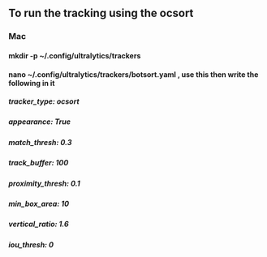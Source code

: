 ## To run the tracking using the ocsort
### Mac
#### mkdir -p ~/.config/ultralytics/trackers
#### nano ~/.config/ultralytics/trackers/botsort.yaml  , use this then write the following in it
##### tracker_type: ocsort
##### appearance: True
##### match_thresh: 0.3
##### track_buffer: 100
##### proximity_thresh: 0.1
##### min_box_area: 10
##### vertical_ratio: 1.6
##### iou_thresh: 0
